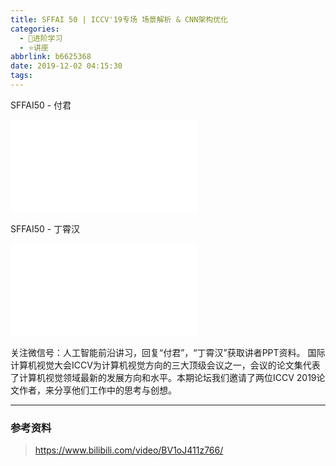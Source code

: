 ```yaml
---
title: SFFAI 50 | ICCV'19专场 场景解析 & CNN架构优化
categories:
  - 🌙进阶学习
  - ⭐讲座
abbrlink: b6625368
date: 2019-12-02 04:15:30
tags:
---
```


SFFAI50 - 付君

<iframe src="//player.bilibili.com/player.html?aid=77832706&bvid=BV1oJ411z766&cid=133142384&p=1" scrolling="no" border="0" frameborder="no" framespacing="0" allowfullscreen="true"> </iframe>

<!--more-->

SFFAI50 - 丁霄汉

<iframe src="//player.bilibili.com/player.html?aid=77832706&bvid=BV1oJ411z766&cid=133151318&p=2" scrolling="no" border="0" frameborder="no" framespacing="0" allowfullscreen="true"> </iframe>

关注微信号：人工智能前沿讲习，回复“付君”，“丁霄汉”获取讲者PPT资料。
国际计算机视觉大会ICCV为计算机视觉方向的三大顶级会议之一，会议的论文集代表了计算机视觉领域最新的发展方向和水平。本期论坛我们邀请了两位ICCV 2019论文作者，来分享他们工作中的思考与创想。

***

### 参考资料

> <https://www.bilibili.com/video/BV1oJ411z766/>
